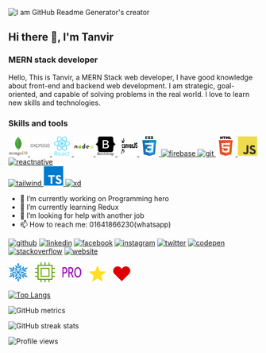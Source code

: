 ![I am GitHub Readme Generator's creator](https://i.ibb.co/3TGV0QJ/Navy-Blue-Geometric-Technology-Linked-In-Banner-4.png)

## Hi there 👋, I'm Tanvir
### MERN stack developer


Hello, This is Tanvir, a MERN Stack web developer, I have good knowledge about front-end and backend web development. I am strategic, goal-oriented, and capable of solving problems in the real world. I love to learn new skills and technologies.
### Skills and tools
 <p align="left">
 <a href="https://www.mongodb.com/" target="_blank"
            rel="noreferrer"> <img
                src="https://raw.githubusercontent.com/devicons/devicon/master/icons/mongodb/mongodb-original-wordmark.svg"
                alt="mongodb" width="40" height="40" /> </a>
 <a href="https://expressjs.com" target="_blank"
            rel="noreferrer"> <img
                src="https://raw.githubusercontent.com/devicons/devicon/master/icons/express/express-original-wordmark.svg"
                alt="express" width="40" height="40" /> </a> 
  <a href="https://reactjs.org/" target="_blank"
            rel="noreferrer"> <img
                src="https://raw.githubusercontent.com/devicons/devicon/master/icons/react/react-original-wordmark.svg"
                alt="react" width="40" height="40" /> </a>
  <a href="https://nodejs.org" target="_blank"
            rel="noreferrer"> <img
                src="https://raw.githubusercontent.com/devicons/devicon/master/icons/nodejs/nodejs-original-wordmark.svg"
                alt="nodejs" width="40" height="40" /> </a><a href="https://getbootstrap.com" target="_blank" rel="noreferrer"> <img
                src="https://raw.githubusercontent.com/devicons/devicon/master/icons/bootstrap/bootstrap-plain-wordmark.svg"
                alt="bootstrap" width="40" height="40" /> </a> <a href="https://canvasjs.com" target="_blank"
            rel="noreferrer"> <img
                src="https://raw.githubusercontent.com/Hardik0307/Hardik0307/master/assets/canvasjs-charts.svg"
                alt="canvasjs" width="40" height="40" /> </a> <a href="https://www.w3schools.com/css/" target="_blank"
            rel="noreferrer"> <img
                src="https://raw.githubusercontent.com/devicons/devicon/master/icons/css3/css3-original-wordmark.svg"
                alt="css3" width="40" height="40" /> </a> <a href="https://firebase.google.com/" target="_blank"
            rel="noreferrer"> <img src="https://www.vectorlogo.zone/logos/firebase/firebase-icon.svg" alt="firebase"
                width="40" height="40" /> </a> <a href="https://git-scm.com/" target="_blank" rel="noreferrer"> <img
                src="https://www.vectorlogo.zone/logos/git-scm/git-scm-icon.svg" alt="git" width="40" height="40" />
        </a> <a href="https://www.w3.org/html/" target="_blank" rel="noreferrer"> <img
                src="https://raw.githubusercontent.com/devicons/devicon/master/icons/html5/html5-original-wordmark.svg"
                alt="html5" width="40" height="40" /> </a> <a
            href="https://developer.mozilla.org/en-US/docs/Web/JavaScript" target="_blank" rel="noreferrer"> <img
                src="https://raw.githubusercontent.com/devicons/devicon/master/icons/javascript/javascript-original.svg"
                alt="javascript" width="40" height="40" /> </a> <a href="https://reactnative.dev/" target="_blank"
            rel="noreferrer"> <img src="https://reactnative.dev/img/header_logo.svg" alt="reactnative" width="40"
                height="40" /> </a> </br> <a href="https://tailwindcss.com/" target="_blank" rel="noreferrer"> <img
                src="https://www.vectorlogo.zone/logos/tailwindcss/tailwindcss-icon.svg" alt="tailwind" width="40"
                height="40" /> </a> <a href="https://www.typescriptlang.org/" target="_blank" rel="noreferrer"> <img
                src="https://raw.githubusercontent.com/devicons/devicon/master/icons/typescript/typescript-original.svg"
                alt="typescript" width="40" height="40" /> </a> <a href="https://www.adobe.com/products/xd.html"
            target="_blank" rel="noreferrer"> <img src="https://cdn.worldvectorlogo.com/logos/adobe-xd.svg" alt="xd"
                width="40" height="40" /> </a> </p>

- 🔭 I’m currently working on Programming hero 
- 🌱 I’m currently learning Redux 
- 🤔 I’m looking for help with another job 
- 📫 How to reach me: 01641866230(whatsapp) 


[<img src='https://cdn.jsdelivr.net/npm/simple-icons@3.0.1/icons/github.svg' alt='github' height='40'>](https://github.com/developertanvir2019)  [<img src='https://cdn.jsdelivr.net/npm/simple-icons@3.0.1/icons/linkedin.svg' alt='linkedin' height='40'>](https://www.linkedin.com/in/tanvir2022/)  [<img src='https://cdn.jsdelivr.net/npm/simple-icons@3.0.1/icons/facebook.svg' alt='facebook' height='40'>](https://www.facebook.com/nibir.tanvir.7)  [<img src='https://cdn.jsdelivr.net/npm/simple-icons@3.0.1/icons/instagram.svg' alt='instagram' height='40'>](https://www.instagram.com/md_tanvir2002/)  [<img src='https://cdn.jsdelivr.net/npm/simple-icons@3.0.1/icons/twitter.svg' alt='twitter' height='40'>](https://twitter.com/md_tanvir3)  [<img src='https://cdn.jsdelivr.net/npm/simple-icons@3.0.1/icons/codepen.svg' alt='codepen' height='40'>](https://codepen.io/@developertanvir2019)  [<img src='https://cdn.jsdelivr.net/npm/simple-icons@3.0.1/icons/stackoverflow.svg' alt='stackoverflow' height='40'>](https://stackoverflow.com/users/19963768)  [<img src='https://cdn.jsdelivr.net/npm/simple-icons@3.0.1/icons/icloud.svg' alt='website' height='40'>](https://protfolio-99ea9.web.app/)  

<a href='https://archiveprogram.github.com/'><img src='https://raw.githubusercontent.com/acervenky/animated-github-badges/master/assets/acbadge.gif' width='40' height='40'></a> <a href='https://docs.github.com/en/developers'><img src='https://raw.githubusercontent.com/acervenky/animated-github-badges/master/assets/devbadge.gif' width='40' height='40'></a> <a href='https://github.com/pricing'><img src='https://raw.githubusercontent.com/acervenky/animated-github-badges/master/assets/pro.gif' width='40' height='40'></a> <a href='https://stars.github.com/'><img src='https://raw.githubusercontent.com/acervenky/animated-github-badges/master/assets/starbadge.gif' width='35' height='35'></a> <a href='https://docs.github.com/en/github/supporting-the-open-source-community-with-github-sponsors'><img src='https://raw.githubusercontent.com/acervenky/animated-github-badges/master/assets/sponsorbadge.gif' width='35' height='35'></a> 

[![Top Langs](https://github-readme-stats.vercel.app/api/top-langs/?username=developertanvir2019)](https://github.com/anuraghazra/github-readme-stats)

![GitHub metrics](https://metrics.lecoq.io/developertanvir2019)  

![GitHub streak stats](https://streak-stats.demolab.com/?user=developertanvir2019)  

![Profile views](https://gpvc.arturio.dev/developertanvir2019)  
